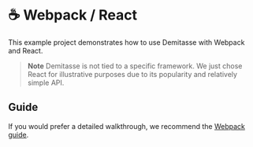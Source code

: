 # ☕ Webpack / React

This example project demonstrates how to use Demitasse with Webpack and React.

> **Note**
> Demitasse is not tied to a specific framework. We just chose React for illustrative purposes due to its popularity and relatively simple API.

## Guide

If you would prefer a detailed walkthrough, we recommend the [Webpack guide](../../guides/webpack.md).
